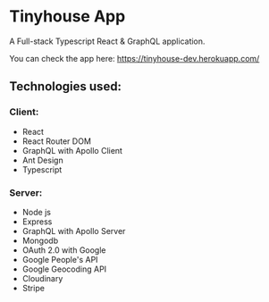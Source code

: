 # Tinyhouse App

A Full-stack Typescript React &amp; GraphQL application.

You can check the app here: https://tinyhouse-dev.herokuapp.com/ 

## Technologies used:

### Client:
- React
- React Router DOM
- GraphQL with Apollo Client
- Ant Design
- Typescript

### Server:
- Node js
- Express
- GraphQL with Apollo Server
- Mongodb
- OAuth 2.0 with Google
- Google People's API
- Google Geocoding API
- Cloudinary
- Stripe
